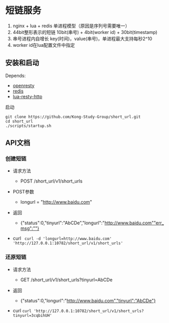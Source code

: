 # 短链服务

1. nginx + lua + redis   单进程模型（原因是序列号需要唯一）
1. 44bit整形表示的短链   10bit(串号) + 4bit(worker id)  + 30bit(timestamp)
1. 串号进程内自增长  key(时间)，value(串号)，单进程最大支持每秒2^10
1. worker id在lua配置文件中指定

## 安装和启动

Depends:

* [openresty](http://openresty.org/en/installation.html)
* [redis](https://redis.io/)
* [lua-resty-http](https://github.com/pintsized/lua-resty-http)

启动
```
git clone https://github.com/Kong-Study-Group/short_url.git
cd short_url
./scripts/startup.sh
```


## API文档

### 创建短链

* 请求方法
  * POST /short_url/v1/short_urls

* POST参数
  * longurl = "http://www.baidu.com"
* 返回
  * {"status":0,"tinyurl":"AbCDe","longurl":"http://www.baidu.com""err_msg":""}
 
* curl
` curl -d 'longurl=http://www.baidu.com' 'http://127.0.0.1:10782/short_url/v1/short_urls'`

### 还原短链

* 请求方法
  * GET /short_url/v1/short_urls?tinyurl=AbCDe
* 返回
  * {"status":0,"longurl":"http://www.baidu.com","tinyurl":"AbCDe"}
  
* curl
`curl 'http://127.0.0.1:10782/short_url/v1/short_urls?tinyurl=3cqbihUH'`
